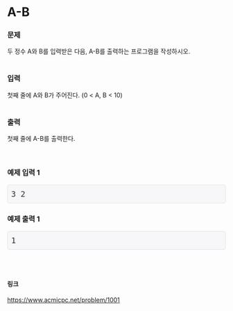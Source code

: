 # A-B

### 문제
두 정수 A와 B를 입력받은 다음, A-B를 출력하는 프로그램을 작성하시오.
<br></br>

### 입력
첫째 줄에 A와 B가 주어진다. (0 < A, B < 10)
<br></br>

### 출력
첫째 줄에 A-B를 출력한다.
<br></br>
#

### 예제 입력 1
<pre class="sampledata" id="sample-output-1" style="background-color: #f7f7f9; border-radius: 5px; border: 1px solid rgb(225, 225, 232); box-sizing: border-box; color: #333333; font-family: Menlo, Monaco, &quot;Source Code Pro&quot;, consolas, monospace; font-size: 18px; line-height: 1.42857; margin-bottom: 10px; margin-top: 0px; overflow-wrap: normal; overflow: scroll auto; padding: 8px; word-break: normal;">3 2</pre>

### 예제 출력 1
<pre class="sampledata" id="sample-output-1" style="background-color: #f7f7f9; border-radius: 5px; border: 1px solid rgb(225, 225, 232); box-sizing: border-box; color: #333333; font-family: Menlo, Monaco, &quot;Source Code Pro&quot;, consolas, monospace; font-size: 18px; line-height: 1.42857; margin-bottom: 10px; margin-top: 0px; overflow-wrap: normal; overflow: scroll auto; padding: 8px; word-break: normal;">1</pre>
<br></br>

#### 링크
https://www.acmicpc.net/problem/1001
